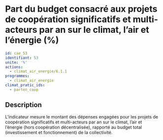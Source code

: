 # Part du budget consacré aux projets de coopération significatifs et multi-acteurs par an sur le climat, l’air et l’énergie (%)
```yaml
id: cae_53
identifiant: 53
unite: '%'
actions:
  - climat_air_energie/6.1.1
programmes:
  - climat_air_energie
climat_pratic_ids:
  - parten_coop
```
## Description
L'indicateur mesure le montant des dépenses engagées pour les projets de coopération significatifs et multi-acteurs par an sur le climat, l’air et l’énergie (hors coopération décentralisée), rapporté au budget total (investissement et fonctionnement) de la collectivité.




